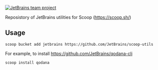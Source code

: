 [![JetBrains team project](https://jb.gg/badges/team-flat-square.svg)](https://confluence.jetbrains.com/display/ALL/JetBrains+on+GitHub)

Reposistory of JetBrains utilities for Scoop (https://scoop.sh/)

## Usage

```
scoop bucket add jetbrains https://github.com/JetBrains/scoop-utils
```

For example, to install https://github.com/JetBrains/qodana-cli

```
scoop install qodana
```
